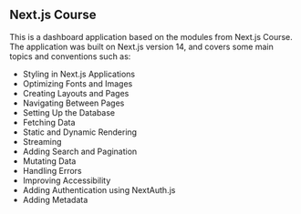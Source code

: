 ## Next.js Course

This is a dashboard application based on the modules from Next.js Course.
The application was built on Next.js version 14, and covers some main topics and conventions such as:
- Styling in Next.js Applications
- Optimizing Fonts and Images
- Creating Layouts and Pages
- Navigating Between Pages
- Setting Up the Database
- Fetching Data
- Static and Dynamic Rendering
- Streaming
- Adding Search and Pagination
- Mutating Data
- Handling Errors
- Improving Accessibility
- Adding Authentication using NextAuth.js
- Adding Metadata
